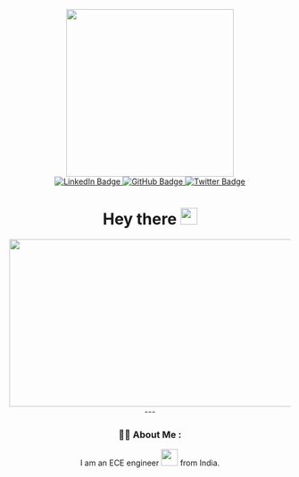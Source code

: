 <div id="header" align="center">
  <img src="https://media.giphy.com/media/jdPMeyv9rn0hZHh8n9/giphy.gif" width="300"/>
</div>

<div id="badges"align="center">
  <a href="https://www.linkedin.com/in/puviyarasu-sakthivel-68694a226/">
    <img src="https://img.shields.io/badge/LinkedIn-blue?style=for-the-badge&logo=linkedin&logoColor=white" alt="LinkedIn Badge"/>
  </a>
  <a href="https://github.com/Puviyarasu140826">
    <img src="https://img.shields.io/badge/GitHub-black?style=for-the-badge&logo=GitHub&logoColor=white" alt="GitHub Badge"/>
  </a>
  <a href="https://twitter.com/PuviyarasuSakt1">
    <img src="https://img.shields.io/badge/Twitter-blue?style=for-the-badge&logo=twitter&logoColor=white" alt="Twitter Badge"/>
  </a>
<div id="badges"align="center">
<img src="https://komarev.com/ghpvc/?username=Puviyarasu140826&style=flat-square&color=blue" alt=""/>

<h1>
  Hey there
  <img src="https://media.giphy.com/media/hvRJCLFzcasrR4ia7z/giphy.gif" width="30px"/>
</h1>
<div align="center">
  <img src="https://media.giphy.com/media/dWesBcTLavkZuG35MI/giphy.gif" width="600" height="300"/>
</div>
  ---

### 👨‍🎓 About Me :
  I am an ECE engineer <img src="https://media.giphy.com/media/XZcwMvQLRf9aXRa3qW/giphy.gif" width="30"> from India.

